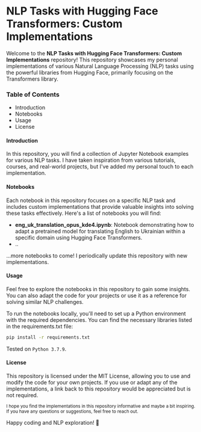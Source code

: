 # NLP Tasks with Hugging Face Transformers: Custom Implementations
Welcome to the **NLP Tasks with Hugging Face Transformers: Custom Implementations** repository! This repository showcases my personal implementations of various Natural Language Processing (NLP) tasks using the powerful libraries from Hugging Face, primarily focusing on the Transformers library. 

### Table of Contents
+ Introduction
+ Notebooks
+ Usage
+ License
  
#### Introduction
In this repository, you will find a collection of Jupyter Notebook examples for various NLP tasks. I have taken inspiration from various tutorials, courses, and real-world projects, but I've added my personal touch to each implementation.

#### Notebooks
Each notebook in this repository focuses on a specific NLP task and includes custom implementations that provide valuable insights into solving these tasks effectively. Here's a list of notebooks you will find:
+ **eng_uk_translation_opus_kde4.ipynb**: Notebook demonstrating how to adapt a pretrained model for translating English to Ukrainian within a specific domain using Hugging Face Transformers.
+ ..
  
...more notebooks to come! I periodically update this repository with new implementations.

#### Usage
Feel free to explore the notebooks in this repository to gain some insights. You can also adapt the code for your projects or use it as a reference for solving similar NLP challenges. 

To run the notebooks locally, you'll need to set up a Python environment with the required dependencies. You can find the necessary libraries listed in the requirements.txt file:
```bash
pip install -r requirements.txt
```
Tested on `Python 3.7.9`.

#### License
This repository is licensed under the MIT License, allowing you to use and modify the code for your own projects. If you use or adapt any of the implementations, a link back to this repository would be appreciated but is not required.



<sup>I hope you find the implementations in this repository informative and maybe a bit inspiring. If you have any questions or suggestions, feel free to reach out.</sup> 

Happy coding and NLP exploration! 
🦕
